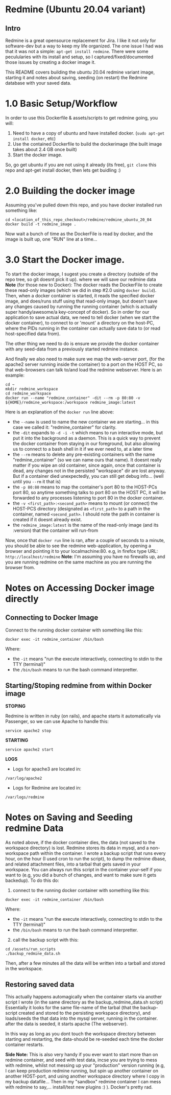 # Redmine (Ubuntu 20.04 variant)
## Intro
Redmine is a great opensource replacement for Jira. I like it not only for software-dev but a way to keep my life organized. The one issue I had was that it was not a simple: `apt-get install redmine`. There were some peculularies with its install and setup, so I captured/fixed/documented those issues by creating a docker image it.

This README covers building the ubuntu 20.04 redmine variant image, starting it and notes about saving, seeding (on restart) the Redmine database with your saved data.

# 1.0 Basic Setup/Workflow
In order to use this Dockerfile & assets/scripts to get redmine going, you will:
1) Need to have a copy of ubuntu and have installed docker. (`sudo apt-get install docker`, etc)
2) Use the contained Dockerfile to build the dockerimage (the built image takes about 2.4 GB once built)
3) Start the docker image.

So, go get ubuntu if you are not using it already (its free), `git clone` this repo and apt-get install docker, then lets get buidling :)

# 2.0 Building the docker image
Assuming you've pulled down this repo, and you have docker installed run something like:

```
cd <location_of_this_repo_checkout>/redmine/redmine_ubuntu_20_04
docker build -t redmine_image .
```
Now wait a bunch of time as the DockerFile is read by docker, and the image is built up, one "RUN" line at a time...

# 3.0 Start the Docker image.
To start the docker image, I sugest you create a directory (outside of the repo tree, so git doesnt pick it up). where we will save our redmine data
**Note** (for those new to Docker): The docker reads the DockerFile to create these read-only images (which we did in step #2.0 using `docker build`). Then,
when a docker container is started, it reads the specified docker image, and does/runs stuff using that read-only image, but doesn't save any changes caused by
running the running container (which is actually super handy/awesome/a key-concept of docker). So in order for our application to save actual data, we need to
tell docker (when we start the docker container), to connect to or 'mount' a directory on the host-PC, where the PIDs running in the container can actually save
data to (or read host-specified data from).

The other thing we need to do is ensure we provide the docker container with any seed-data from a previously started redmine instance.

And finally we also need to make sure we map the web-server port, (for the apache2 server running inside the container) to a port on the HOST PC, so that
web-browsers can talk to/and load the redmine webserver. Here is an example:

```
cd ~
mkdir redmine_workspace
cd redmine_workspace
docker run --name "redmine_container" -dit --rm -p 80:80 -v ${HOME}/redmine_workspace:/workspace redmine_image:latest
```
Here is an explanation of the `docker run` line above:

- the `--name` is used to name the new container we are starting... in this case we called it: "redmine_container" for clarity.
- the `-dit` expands to `-d -i -t` which means to run interactive mode, but put it into the background as a daemon. This is a quick way
  to prevent the docker container from staying in our foreground, but also allowing us to connect to a bash shell in it if we ever need to, at a later time
- the `--rm` means to delete any pre-existing containers with the name "redmine_container"  (so we can name ours that name). It doesnt really matter if
  you wipe an old container, since again, once that container is dead, any changes not in the persisted "workspace" dir are lost anyway. But if a container died
  unexpectedly, you can still get debug info... (well until you `--rm` it that is)
- the `-p 80:80` means to map the container's port 80 to the HOST-PCs port 80, so anytime something talks to port 80 on the HOST PC, it will be forwarded to
  any processes listening to port 80 in the docker container.
- the `-v <first_path>:<second_path>` means to mount (or connect) the HOST-PCS directory (designated as `<first_path>` to a path in the container, named `<second_path>`. I should note the path in container is created if it doesnt already exist.
- the `redmine_image:latest` is the name of the read-only image (and its :version) that the container will run-from

Now, once that `docker run` line is ran, after a couple of seconds to a minute, you should be able to see the redmine web-application, by opening a browser and pointing it to your localmachine:80. e.g, in firefox type URL:
    `http://localhost/redmine`
**Note**: I'm assuming you have no firewalls up, and you are running redmine on the same machine as you are running the browser from.

# Notes on Accessing Docker image directly
## Connecting to Docker Image

Connect to the running docker container with something like this:
```
docker exec -it redmine_container /bin/bash
```
Where:
 - the `-it` means "run the execute interactively, connecting to stdin to the TTY (terminal)"
 - the `/bin/bash` means to run the bash command interpretter.

## Starting/Stoping redmine from within Docker image

**STOPING**

Redmine is written in ruby (on rails), and apache starts it automatically via Passenger, so we can use Apache to handle this:
```
service apache2 stop
```

**STARTING**
```
service apache2 start
```

**LOGS**

* Logs for apache3 are located in:
```
/var/log/apache2
```

* Logs for Redmine are located in:
```
/var/logs/redmine
```


# Notes on Saving and Seeding redmine Data
As noted above, if the docker container dies, the data (not saved to the workspace directory) is lost. Redmine stores its data in mysql, and a non-workspace path
within the container. I wrote a backup script that runs every hour, on the hour (I used cron to run the script), to dump the redmine dbase, and related attachment files, into a tarbal that gets saved in your workspace. You can always run this script in the container your-self if you want to (e.g, you did a bunch of changes, and want to make sure it gets backedup). To do this do:
1) connect to the running docker container with something like this:
```
docker exec -it redmine_container /bin/bash
```
Where:
 - the `-it` means "run the execute interactively, connecting to stdin to the TTY (terminal)"
 - the `/bin/bash` means to run the bash command interpretter.

2) call the backup script with this:
```
cd /assets/run_scripts
./backup_redmine_data.sh
```

Then, after a few minutes all the data will be written into a tarball and stored in the workspace.

## Restoring saved data
This actually happens automagically when the container starts via another script I wrote (in the same directory as the backup_redmine_data.sh script)
Essentially it looks for the same file-name of the tarbal (that the backup-script created and stored to the persisting workspace directory), and loads/seeds the
that data into the mysql server, running in the container. after the data is seeded, it starts apache (The webserver).

In this way as long as you dont touch the workspace directory between starting and restarting, the data-should be re-seeded each time the docker container restarts.

**Side Note:** This is also very handy if you ever want to start more than on redmine container, and seed with test data, incse you are trying to mess with redmine, whilst not messing up your "production" version running (e.g, I can keep production redmine running, but spin up another container on another HOST-port, and using another workspace directory where I copy in my backup datafile... Then in my "sandbox" redmine container I can mess with redmine to say,... install/test new plugins :) ). Docker's pretty rad.

